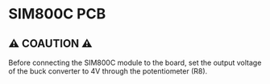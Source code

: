# SIM800C PCB
## ⚠️ COAUTION ⚠️
Before connecting the SIM800C module to the board, set the output voltage of the buck converter to 4V through the potentiometer (R8).

